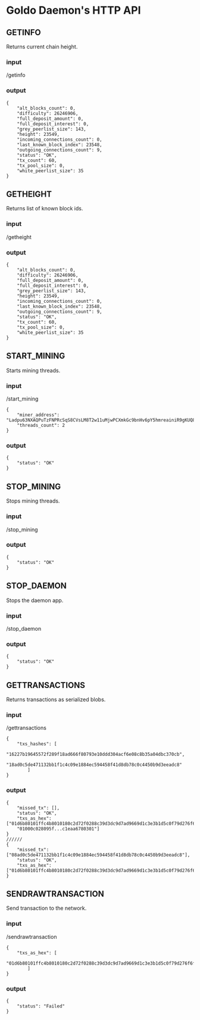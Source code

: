 # Goldo Daemon's HTTP API

## GETINFO

Returns current chain height.

### input

/getinfo 

### output 
```
{
	"alt_blocks_count": 0,
	"difficulty": 26246906,
	"full_deposit_amount": 0,
	"full_deposit_interest": 0,
	"grey_peerlist_size": 143,
	"height": 23549,
	"incoming_connections_count": 0,
	"last_known_block_index": 23548,
	"outgoing_connections_count": 9,
	"status": "OK",
	"tx_count": 60,
	"tx_pool_size": 0,
	"white_peerlist_size": 35
}
```
## GETHEIGHT

Returns list of known block ids.

### input

/getheight

### output 
```
{
	"alt_blocks_count": 0,
	"difficulty": 26246906,
	"full_deposit_amount": 0,
	"full_deposit_interest": 0,
	"grey_peerlist_size": 143,
	"height": 23549,
	"incoming_connections_count": 0,
	"last_known_block_index": 23548,
	"outgoing_connections_count": 9,
	"status": "OK",
	"tx_count": 60,
	"tx_pool_size": 0,
	"white_peerlist_size": 35
}
```

## START_MINING

Starts mining threads.

### input

/start_mining
```
{
	"miner_address": "Ladpu63NXAQPuTzFNPRcSqS8CVsLM8T2w11uMjwPCXmkGc9bnHv6pY5hmreainiR9gKUQ8pHXFh6ASUHj8bfjmrwS1Wq1Lv",
	"threads_count": 2
}
```

### output 
```
{
	"status": "OK"
}
```

## STOP_MINING

Stops mining threads.

### input

/stop_mining

### output 
```
{
	"status": "OK"
}
```

## STOP_DAEMON

Stops the daemon app.

### input

/stop_daemon

### output 
```
{
	"status": "OK"
}
```

## GETTRANSACTIONS

Returns transactions as serialized blobs.

### input

/gettransactions

```
{
	"txs_hashes": [
		"16227b19645572f289f18ad666f80793e10ddd304acf6e08c8b35a04dbc370cb",
		"18ad0c5de471132bb1f1c4c09e1884ec594458f41d8db78c0c4450b9d3eeadc8"
		]
}
```
### output 
```
{
	"missed_tx": [],
	"status": "OK",
	"txs_as_hex": ["01d6b80101ffc4b8010180c2d72f0288c39d3dc9d7ad9669d1c3e3b1d5c0f79d276f6f14b6142b3e7483ca4805402c210176acddfd6cc13f1b87180ebec6b732d6af50130ca75064f3dcc4bbfac5ff242b",
	"01000c028095f...c1eaa6780301"]
}
//////
{
	"missed_tx": ["08ad0c5de471132bb1f1c4c09e1884ec594458f41d8db78c0c4450b9d3eeadc8"],
	"status": "OK",
	"txs_as_hex": ["01d6b80101ffc4b8010180c2d72f0288c39d3dc9d7ad9669d1c3e3b1d5c0f79d276f6f14b6142b3e7483ca4805402c210176acddfd6cc13f1b87180ebec6b732d6af50130ca75064f3dcc4bbfac5ff242b"]
}
```

## SENDRAWTRANSACTION

Send transaction to the network.

### input

/sendrawtransaction

```
{
	"txs_as_hex": [
		"01d6b80101ffc4b8010180c2d72f0288c39d3dc9d7ad9669d1c3e3b1d5c0f79d276f6f14b6142b3e7483ca4805402c210176acddfd6cc13f1b87180ebec6b732d6af50130ca75064f3dcc4bbfac5ff242b"
		]
}
```

### output 
```
{
	"status": "Failed"
}
```
